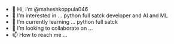 - 👋 Hi, I’m @maheshkoppula046
- 👀 I’m interested in ... python full satck developer and AI and ML 
- 🌱 I’m currently learning ... python full satck 
- 💞️ I’m looking to collaborate on ...
- 📫 How to reach me ...

<!---
maheshkoppula046/maheshkoppula046 is a ✨ special ✨ repository because its `README.md` (this file) appears on your GitHub profile.
You can click the Preview link to take a look at your changes.
--->
